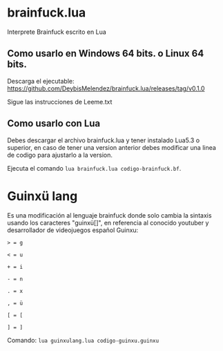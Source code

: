 # brainfuck.lua
Interprete Brainfuck escrito en Lua

## Como usarlo en Windows 64 bits. o Linux 64 bits.

Descarga el ejecutable: https://github.com/DeybisMelendez/brainfuck.lua/releases/tag/v0.1.0

Sigue las instrucciones de Leeme.txt

## Como usarlo con Lua

Debes descargar el archivo brainfuck.lua y tener instalado Lua5.3 o superior, en caso de tener una version anterior debes modificar una linea de codigo para ajustarlo a la version.

Ejecuta el comando `lua brainfuck.lua codigo-brainfuck.bf`.

# Guinxü lang

Es una modificación al lenguaje brainfuck donde solo cambia la sintaxis usando los caracteres "guinxü[]", en referencia al conocido youtuber y desarrollador de videojuegos español Guinxu:
```
> = g

< = u

+ = i

- = n

. = x

, = ü

[ = [

] = ]
```
Comando: `lua guinxulang.lua codigo-guinxu.guinxu`
